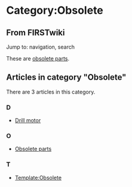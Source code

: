 # Category:Obsolete

## From FIRSTwiki

Jump to: navigation, search

These are [obsolete parts](Obsolete_parts "Obsolete parts").

## Articles in category "Obsolete"

There are 3 articles in this category.

### D

- [Drill motor](Drill_motor "Drill motor")

### O

- [Obsolete parts](Obsolete_parts "Obsolete parts")

### T

- [Template:Obsolete](Template:Obsolete "Template:Obsolete")
